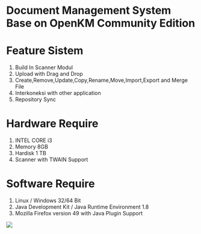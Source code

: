 # Document Management System Base on OpenKM Community Edition 


Feature Sistem
==============
1. Build In Scanner Modul
2. Upload with Drag and Drop
3. Create,Remove,Update,Copy,Rename,Move,Import,Export and Merge File
4. Interkoneksi with other application
5. Repository Sync

Hardware Require
=================
1. INTEL CORE i3
2. Memory 8GB
3. Hardisk 1 TB
4. Scanner with TWAIN Support 

Software Require 
==================
1. Linux / Windows 32/64 Bit 
2. Java Development Kit / Java Runtime Environment 1.8
3. Mozilla Firefox version 49 with Java Plugin Support

<img src="https://github.com/papamas/dms-kanreg-manado/master/screenshoot/dashboard.png" />
